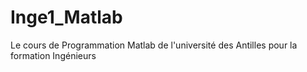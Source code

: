 # Inge1_Matlab
Le cours de Programmation Matlab de l'université des Antilles pour la formation Ingénieurs
